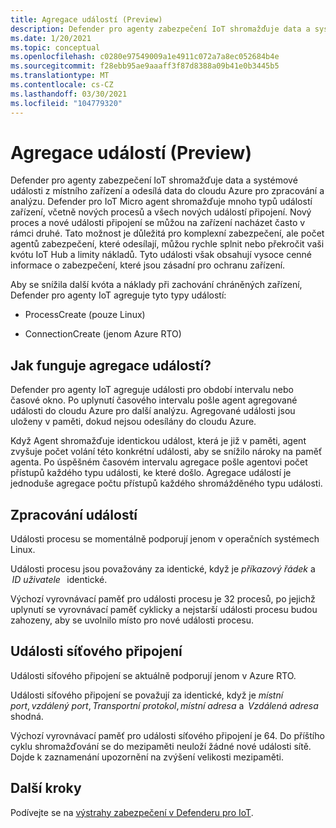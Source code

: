 ```yaml
---
title: Agregace událostí (Preview)
description: Defender pro agenty zabezpečení IoT shromažďuje data a systémové události z místního zařízení a odesílá data do cloudu Azure pro zpracování a analýzu.
ms.date: 1/20/2021
ms.topic: conceptual
ms.openlocfilehash: c0280e97549009a1e4911c072a7a8ec052684b4e
ms.sourcegitcommit: f28ebb95ae9aaaff3f87d8388a09b41e0b3445b5
ms.translationtype: MT
ms.contentlocale: cs-CZ
ms.lasthandoff: 03/30/2021
ms.locfileid: "104779320"
---
```

# <a name="event-aggregation-preview"></a>Agregace událostí (Preview)

Defender pro agenty zabezpečení IoT shromažďuje data a systémové události z místního zařízení a odesílá data do cloudu Azure pro zpracování a analýzu. Defender pro IoT Micro agent shromažďuje mnoho typů událostí zařízení, včetně nových procesů a všech nových událostí připojení. Nový proces a nové události připojení se můžou na zařízení nacházet často v rámci druhé. Tato možnost je důležitá pro komplexní zabezpečení, ale počet agentů zabezpečení, které odesílají, můžou rychle splnit nebo překročit vaši kvótu IoT Hub a limity nákladů. Tyto události však obsahují vysoce cenné informace o zabezpečení, které jsou zásadní pro ochranu zařízení. 

Aby se snížila další kvóta a náklady při zachování chráněných zařízení, Defender pro agenty IoT agreguje tyto typy událostí: 

- ProcessCreate (pouze Linux) 

- ConnectionCreate (jenom Azure RTO) 

## <a name="how-does-event-aggregation-work"></a>Jak funguje agregace událostí? 

Defender pro agenty IoT agreguje události pro období intervalu nebo časové okno. Po uplynutí časového intervalu pošle agent agregované události do cloudu Azure pro další analýzu. Agregované události jsou uloženy v paměti, dokud nejsou odesílány do cloudu Azure. 

Když Agent shromažďuje identickou událost, která je již v paměti, agent zvyšuje počet volání této konkrétní události, aby se snížilo nároky na paměť agenta. Po úspěšném časovém intervalu agregace pošle agentovi počet přístupů každého typu události, ke které došlo. Agregace událostí je jednoduše agregace počtu přístupů každého shromážděného typu události. 

## <a name="process-events"></a>Zpracování událostí 

Události procesu se momentálně podporují jenom v operačních systémech Linux. 

Události procesu jsou považovány za identické, když je *příkazový řádek* a  *ID uživatele*   identické. 

Výchozí vyrovnávací paměť pro události procesu je 32 procesů, po jejichž uplynutí se vyrovnávací paměť cyklicky a nejstarší události procesu budou zahozeny, aby se uvolnilo místo pro nové události procesu.  

## <a name="network-connection-events"></a>Události síťového připojení 

Události síťového připojení se aktuálně podporují jenom v Azure RTO. 

Události síťového připojení se považují za identické, když je *místní port*, *vzdálený port*, *Transportní protokol*, *místní adresa* a  *Vzdálená adresa* shodná. 

Výchozí vyrovnávací paměť pro události síťového připojení je 64. Do příštího cyklu shromažďování se do mezipaměti neuloží žádné nové události sítě. Dojde k zaznamenání upozornění na zvýšení velikosti mezipaměti.

## <a name="next-steps"></a>Další kroky

Podívejte se na [výstrahy zabezpečení v Defenderu pro IoT](concept-security-alerts.md).
